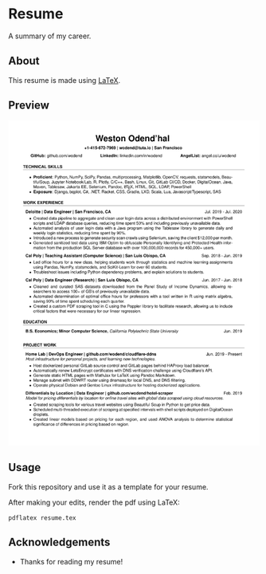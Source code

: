 # Resume

A summary of my career.

## About

This resume is made using [LaTeX](https://www.latex-project.org/).

## Preview

![resume-preview](/resume-preview.png)

## Usage

Fork this repository and use it as a template for your resume.

After making your edits, render the pdf using LaTeX:
```
pdflatex resume.tex
```

## Acknowledgements

- Thanks for reading my resume!
